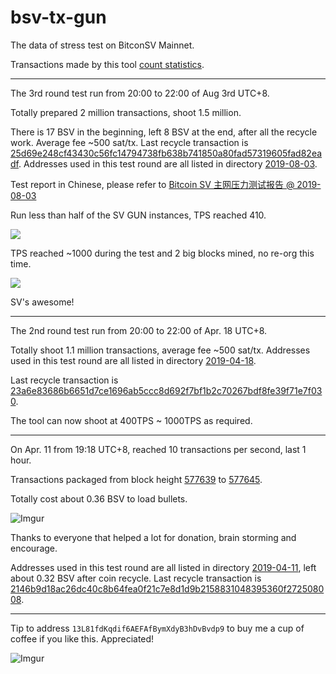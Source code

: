 # bsv-tx-gun

The data of stress test on BitconSV Mainnet.

Transactions made by this tool [count statistics](http://bit.ly/2Z1wduL).

----

The 3rd round test run from 20:00 to 22:00 of Aug 3rd UTC+8.

Totally prepared 2 million transactions, shoot 1.5 million. 

There is 17 BSV in the beginning, left 8 BSV at the end, after all the recycle work. Average fee ~500 sat/tx. Last recycle transaction is [25d69e248cf43430c56fc14794738fb638b741850a80fad57319605fad82eadf](https://whatsonchain.com/tx/25d69e248cf43430c56fc14794738fb638b741850a80fad57319605fad82eadf). Addresses used in this test round are all listed in directory [2019-08-03](/2019-08-03).

Test report in Chinese, please refer to [Bitcoin SV 主网压力测试报告 @ 2019-08-03](https://aaron67.cc/2019/08/03/bsv-mainnet-stress-test-report-20190803/)

Run less than half of the SV GUN instances, TPS reached 410.

![](https://aaron67-public.oss-cn-beijing.aliyuncs.com/20190804032640.png)

TPS reached ~1000 during the test and 2 big blocks mined, no re-org this time.

![](https://aaron67-public.oss-cn-beijing.aliyuncs.com/20190803231429.png)

SV's awesome!

----

The 2nd round test run from 20:00 to 22:00 of Apr. 18 UTC+8.

Totally shoot 1.1 million transactions, average fee ~500 sat/tx. Addresses used in this test round are all listed in directory [2019-04-18](/2019-04-18).

Last recycle transaction is
[23a6e83686b6651d7ce1696ab5ccc8d692f7bf1b2c70267bdf8fe39f71e7f030](https://whatsonchain.com/tx/23a6e83686b6651d7ce1696ab5ccc8d692f7bf1b2c70267bdf8fe39f71e7f030).

The tool can now shoot at 400TPS ~ 1000TPS as required.

----

On Apr. 11 from 19:18 UTC+8, reached 10 transactions per second, last 1 hour.

Transactions packaged from block height [577639](https://whatsonchain.com/block-height/577639) to [577645](https://whatsonchain.com/block-height/577645).

Totally cost about 0.36 BSV to load bullets.

![Imgur](https://i.imgur.com/O7WX3w8.png)

Thanks to everyone that helped a lot for donation, brain storming and encourage.

Addresses used in this test round are all listed in directory [2019-04-11](/2019-04-11), left about 0.32 BSV after coin recycle. Last recycle transaction is
[2146b9d18ac26dc40c8b64fea0f21c7e8d1d9b2158831048395360f272508008](https://whatsonchain.com/tx/2146b9d18ac26dc40c8b64fea0f21c7e8d1d9b2158831048395360f272508008).

----

Tip to address `13L81fdKqdif6AEFAfBymXdyB3hDvBvdp9` to buy me a cup of coffee if you like this. Appreciated!

![Imgur](https://i.imgur.com/oowYIk6.png)
